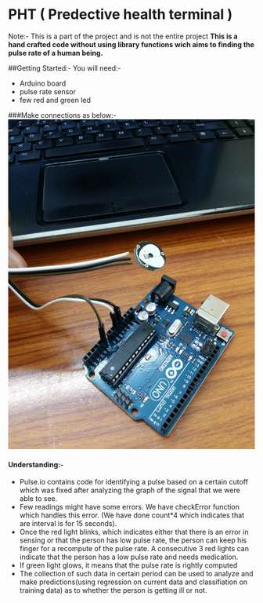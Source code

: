# PHT ( Predective health terminal )
Note:- This is a part of the project and is not the entire project
<b> This is a hand crafted code without using library functions wich aims to finding the pulse rate of a human being.</b>

##Getting Started:-
You will need:-
<ul><li> Arduino board</li>
  <li> pulse rate sensor</li>
  <li> few red and green led</li>
</ul>

###Make connections as below:-
 <img src="connection.jpg" alt ="Connections">

#### Understanding:-
 <ul>
  <li> Pulse.io contains code for identifying a pulse based on a certain cutoff which was fixed after analyzing the graph of the signal that we were able to see.
  <li> Few readings might have some errors. We have checkError function which handles this error. (We have done count*4 which indicates that are interval is for 15 seconds).
  <li> Once the red light blinks, which indicates either that there is an error in sensing or that the person has low pulse rate, the person can keep his finger for a recompute of the pulse rate. A consecutive 3 red lights can indicate that the person has a low pulse rate and needs medication.
  <li> If green light glows, it means that the pulse rate is rightly computed
  <li> The collection of such data in certain period can be used to analyze and make predictions(using regression on current data and classifiation on training data) as to whether the person is getting ill or not.
  </ul>
